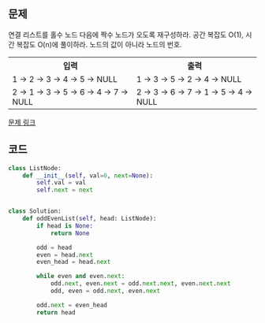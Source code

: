 ## 문제

연결 리스트를 홀수 노드 다음에 짝수 노드가 오도록 재구성하라. 공간 복잡도 O(1), 시간 복잡도 O(n)에 풀이하라. 노드의 값이 아니라 노드의 번호.

 <table>
	<th>입력</th>
	<th>출력</th>
	<tr><!-- 첫번째 줄 시작 -->
	    <td>1 → 2 → 3 → 4 → 5 → NULL</td>
	    <td>1 → 3 → 5 → 2 → 4 → NULL</td>
	</tr><!-- 첫번째 줄 끝 -->
	<tr><!-- 두번째 줄 시작 -->
	    <td>2 → 1 → 3 → 5 → 6 → 4 → 7 → NULL</td>
	    <td>2 → 3 → 6 → 7 → 1 → 5 → 4 → NULL</td>
	</tr><!-- 두번째 줄 끝 -->
    </table>

<a href="https://leetcode.com/problems/odd-even-linked-list/" target="_blank">문제 링크</a>

## 코드

```python
class ListNode:
    def __init__(self, val=0, next=None):
        self.val = val
        self.next = next


class Solution:
    def oddEvenList(self, head: ListNode):
        if head is None:
            return None

        odd = head
        even = head.next
        even_head = head.next

        while even and even.next:
            odd.next, even.next = odd.next.next, even.next.next
            odd, even = odd.next, even.next

        odd.next = even_head
        return head
```